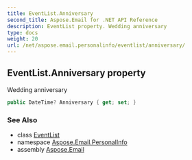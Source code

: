 ```yaml
---
title: EventList.Anniversary
second_title: Aspose.Email for .NET API Reference
description: EventList property. Wedding anniversary
type: docs
weight: 20
url: /net/aspose.email.personalinfo/eventlist/anniversary/
---
```

## EventList.Anniversary property

Wedding anniversary

```csharp
public DateTime? Anniversary { get; set; }
```

### See Also

* class [EventList](../)
* namespace [Aspose.Email.PersonalInfo](../../eventlist/)
* assembly [Aspose.Email](../../../)


